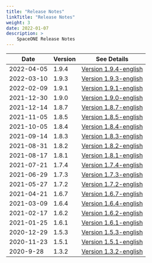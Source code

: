 ```yaml
---
title: "Release Notes"
linkTitle: "Release Notes"
weight: 3
date: 2022-01-07
description: >
    SpaceONE Release Notes
---
```



| Date       | Version | See Details                                          |
|------------|---------|------------------------------------------------------|
| 2022-04-05 | 1.9.4   | [Version 1.9.4-english](./release_note_list/v1.9.4/) |
| 2022-03-10 | 1.9.3   | [Version 1.9.3-english](./release_note_list/v1.9.3/) |
| 2022-02-09 | 1.9.1   | [Version 1.9.1-english](./release_note_list/v1.9.1/) |
| 2021-12-30 | 1.9.0   | [Version 1.9.0-english](./release_note_list/v1.9.0/) |
| 2021-12-14 | 1.8.7   | [Version 1.8.7-english](./release_note_list/v1.8.7/) |
| 2021-11-05 | 1.8.5   | [Version 1.8.5-english](./release_note_list/v1.8.5/) |
| 2021-10-05 | 1.8.4   | [Version 1.8.4-english](./release_note_list/v1.8.4/) |
| 2021-09-14 | 1.8.3   | [Version 1.8.3-english](./release_note_list/v1.8.3/) |
| 2021-08-31 | 1.8.2   | [Version 1.8.2-english](./release_note_list/v1.8.2/) |
| 2021-08-17 | 1.8.1   | [Version 1.8.1-english](./release_note_list/v1.8.1/) |
| 2021-07-21 | 1.7.4   | [Version 1.7.4-english](./release_note_list/v1.7.4/) |
| 2021-06-29 | 1.7.3   | [Version 1.7.3-english](./release_note_list/v1.7.3/) |
| 2021-05-27 | 1.7.2   | [Version 1.7.2-english](./release_note_list/v1.7.2/) |
| 2021-04-21 | 1.6.7   | [Version 1.6.7-english](./release_note_list/v1.6.7/) |
| 2021-03-09 | 1.6.4   | [Version 1.6.4-english](./release_note_list/v1.6.4/) |
| 2021-02-17 | 1.6.2   | [Version 1.6.2-english](./release_note_list/v1.6.2/) |
| 2021-01-25 | 1.6.1   | [Version 1.6.1-english](./release_note_list/v1.6.1/) |
| 2020-12-29 | 1.5.3   | [Version 1.5.3-english](./release_note_list/v1.5.3/) |
| 2020-11-23 | 1.5.1   | [Version 1.5.1-english](./release_note_list/v1.5.1/) |
| 2020-9-28  | 1.3.2   | [Version 1.3.2-english](./release_note_list/v1.3.2/) |



